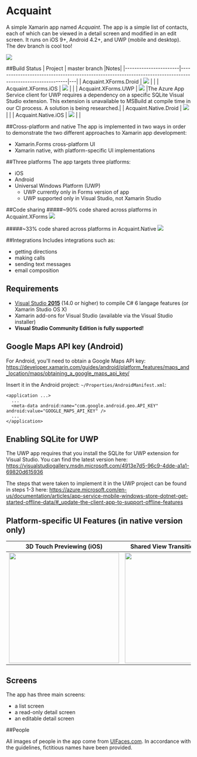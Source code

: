 # Acquaint

A simple Xamarin app named *Acquaint*. The app is a simple list of contacts, each of which can be viewed in a detail screen and modified in an edit screen. It runs on iOS 9+, Android 4.2+, and UWP (mobile and desktop). The dev branch is cool too!

<img src="https://github.com/xamarinhq/app-acquaint/blob/master/Screenshots/AllScreens_AllPlatforms.jpg" />

##Build Status
| Project               | master branch                                                                                              |Notes|
|-----------------------|------------------------------------------------------------------------------------------------------------|---|
| Acquaint.XForms.Droid | <img src="https://josau.visualstudio.com/_apis/public/build/definitions/ff9dfce3-f143-428a-9694-2fa649920fc5/7/badge" /> | |
| Acquaint.XForms.iOS   | <img src="https://josau.visualstudio.com/_apis/public/build/definitions/ff9dfce3-f143-428a-9694-2fa649920fc5/6/badge" /> | |
| Acquaint.XForms.UWP   | <img src="https://josau.visualstudio.com/_apis/public/build/definitions/ff9dfce3-f143-428a-9694-2fa649920fc5/5/badge" /> |The Azure App Service client for UWP requires a dependency on a specific SQLite Visual Studio extension. This extension is unavailable to MSBuild at compile time in our CI process. A solution is being researched.|
| Acquaint.Native.Droid | <img src="https://josau.visualstudio.com/_apis/public/build/definitions/ff9dfce3-f143-428a-9694-2fa649920fc5/9/badge" /> | |
| Acquaint.Native.iOS   | <img src="https://josau.visualstudio.com/_apis/public/build/definitions/ff9dfce3-f143-428a-9694-2fa649920fc5/8/badge" /> | |

##Cross-platform and native
The app is implemented in two ways in order to demonstrate the two different approaches to Xamarin app development:
* Xamarin.Forms cross-platform UI
* Xamarin native, with platform-specific UI implementations

##Three platforms
The app targets three platforms:
* iOS
* Android
* Universal Windows Platform (UWP)
    * UWP currently only in Forms version of app
    * UWP supported only in Visual Studio, not Xamarin Studio

##Code sharing
#####~90% code shared across platforms in Acquaint.XForms
![](https://github.com/xamarinhq/app-acquaint/blob/master/Screenshots/Acquaint.XForms_CodeSharing.png)

#####~33% code shared across platforms in Acquaint.Native
![](https://github.com/xamarinhq/app-acquaint/blob/master/Screenshots/Acquaint.Native_CodeSharing.png)

##Integrations
Includes integrations such as:
* getting directions
* making calls
* sending text messages
* email composition

## Requirements
* [Visual Studio __2015__](https://www.visualstudio.com/en-us/products/vs-2015-product-editions.aspx) (14.0 or higher) to compile C# 6 langage features (or Xamarin Studio OS X)
* Xamarin add-ons for Visual Studio (available via the Visual Studio installer)
* __Visual Studio Community Edition is fully supported!__

## Google Maps API key (Android)
For Android, you'll need to obtain a Google Maps API key:
https://developer.xamarin.com/guides/android/platform_features/maps_and_location/maps/obtaining_a_google_maps_api_key/

Insert it in the Android project: `~/Properties/AndroidManifest.xml`:

    <application ...>
      ...
      <meta-data android:name="com.google.android.geo.API_KEY" android:value="GOOGLE_MAPS_API_KEY" />
      ...
    </application>

## Enabling SQLite for UWP

The UWP app requires that you install the SQLite for UWP extension for Visual Studio. You can find the latest version here:
https://visualstudiogallery.msdn.microsoft.com/4913e7d5-96c9-4dde-a1a1-69820d615936

The steps that were taken to implement it in the UWP project can be found in steps 1-3 here:
https://azure.microsoft.com/en-us/documentation/articles/app-service-mobile-windows-store-dotnet-get-started-offline-data/#_update-the-client-app-to-support-offline-features

## Platform-specific UI Features (in native version only)
| 3D Touch Previewing (iOS) | Shared View Transitions (Android) |
| --- | --- |
| <img src="https://github.com/xamarinhq/app-acquaint/blob/master/Screenshots/Acquaint_N_3DTouch.gif" width="300" /> | <img src="https://github.com/xamarinhq/app-acquaint/blob/master/Screenshots/Acquaint_N_SharedViewTransitions.gif" width="300" /> |


## Screens

The app has three main screens:
* a list screen
* a read-only detail screen
* an editable detail screen

##People

All images of people in the app come from [UIFaces.com](http://uifaces.com/authorized). In accordance with the guidelines, fictitious names have been provided. 
